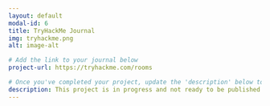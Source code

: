 ```yaml
---
layout: default
modal-id: 6
title: TryHackMe Journal
img: tryhackme.png
alt: image-alt

# Add the link to your journal below
project-url: https://tryhackme.com/rooms

# Once you've completed your project, update the 'description' below to this one: Completed 17 TryHackMe rooms, gaining hands-on skills in Linux and Windows fundamentals, log analysis, network troubleshooting with Wireshark, and incident handling with Splunk.
description: This project is in progress and not ready to be published just yet. Please contact me if you'd like a sneak peek. Otherwise, stay tuned!
---
```

